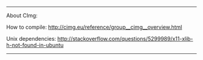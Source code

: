 ----------------------------------------------------------------------------------
About CImg:

How to compile: http://cimg.eu/reference/group__cimg__overview.html

Unix dependencies: http://stackoverflow.com/questions/5299989/x11-xlib-h-not-found-in-ubuntu

----------------------------------------------------------------------------------